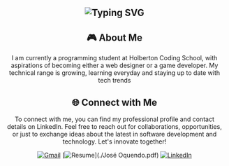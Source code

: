 <div align="center">
<h2><img src="https://readme-typing-svg.herokuapp.com?font=Jetbrains+mono&size=40&duration=3000&color=33FF33&center=true&vCenter=true&width=435&lines=Hey,+I'm+Jose+Oquendo!;Welcome...;to+my+Github!;" alt="Typing SVG"/></h2>
</div>
<div align="center">
    <h2> 🎮 About Me</h2>
    <p>I am currently a programming student at Holberton Coding School, with aspirations of becoming either a web designer or a game developer. My technical range is growing, learning everyday and staying up to date with tech trends</p>
</div>

<div align="center">
<h2 align="center" class="section-heading">🌐 Connect with Me</h2>
<p> To connect with me, you can find my professional profile and contact details on LinkedIn. Feel free to reach out for collaborations, opportunities, or just to exchange ideas about the latest in software development and technology. Let's innovate together! </p>

[![Gmail](https://img.shields.io/badge/Gmail-D14836?style=for-the-badge&logo=gmail&logoColor=white)](mailto:jose.angel.oquendo22@gmail.com)
[![Resume](https://img.shields.io/badge/RESUME-important?style=for-the-badge)](./José Oquendo.pdf)
[![LinkedIn](https://img.shields.io/badge/linkedin-%230077B5.svg?style=for-the-badge&logo=linkedin&logoColor=white)](www.linkedin.com/in/jose-oquendo-b488a5328)
